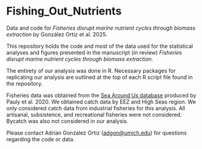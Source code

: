 # Fishing_Out_Nutrients
Data and code for *Fisheries disrupt marine nutrient cycles through biomass extraction* by González Ortiz et al. 2025.

This repository holds the code and most of the data used for the statistical analyses and figures presented in the manuscript (in review) *Fisheries disrupt marine nutrient cycles through biomass extraction*.

The entirety of our analysis was done in R. Necessary packages for replicating our analysis are outlined at the top of each R script file found in the repository.

Fisheries data was obtained from the [Sea Around Us database](https://www.seaaroundus.org/) produced by Pauly et al. 2020. We obtained catch data by EEZ and High Seas region. We only considered catch data from industrial fisheries for this analysis. All artisanal, subsistence, and recreational fisheries were not considered. Bycatch was also not considered in our analysis.

Please contact Adrian Gonzalez Ortiz (adgon@umich.edu) for questions regarding the code or data.
